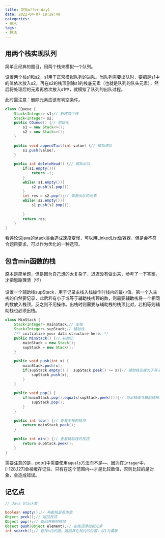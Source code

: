 ```yaml
---
title: 剑指offer-day1
date: 2022-04-07 19:29:40
categories:
- 技术
tags:
- 算法
---
```


## 用两个栈实现队列

简单且经典的题目，用两个栈来模拟一个队列。

设置两个栈s1和s2，s1用于正常模拟队列的进队。当队列需要出队时，要把是s1中的值依次放入s2，再在s2的栈顶删除s1的栈底元素（也就是队列的队头元素），然后将处理后的元素再依次放入s1中，就模拟了队列的出队过程。

此时需注意：删除元素应该有判空条件。

```java
class CQueue {
    Stack<Integer> s1;// 新建两个栈
    Stack<Integer> s2;
    public CQueue() {// 初始化
        s1 = new Stack<>();
        s2 = new Stack<>();
    }
    
    public void appendTail(int value) {// 模拟进队
        s1.push(value);
    }
    
    public int deleteHead() {// 模拟出队
        if(s1.empty()){
            return -1;
        }
        while(!s1.empty()){
            s2.push(s1.pop());
        }
        int res = s2.pop();// 需要出队的元素
        while(!s2.empty()){
            s1.push(s2.pop());
        
        }
        return res;
    }
}

```

看评论说java的stack类会造成速度变慢，可以用LinkedList做容器，但是会不符合题目要求，可以作为优化的一种选项。

## 包含min函数的栈

原本是简单题，但是因为自己想的太复杂了，迟迟没有做出来，参考了一下答案，才把思路理清（👎）

设置一个辅助栈supStack，用于记录主栈入栈操作时栈内的最小值。第一个入主栈的自然要记录，此后若有小于或等于辅助栈栈顶的数，则需要辅助栈将一个相同的数放入栈顶，反之则不用操作。出栈时则需要与辅助栈的栈顶比对，若相等则辅助栈也必须出栈。

```java
class MinStack {
    Stack<Integer> mainStack;// 主栈
    Stack<Integer> supStack;// 辅助栈
    /** initialize your data structure here. */
    public MinStack() {// 初始化
        mainStack = new Stack();
        supStack = new Stack();
    }
    
    public void push(int x) {
        mainStack.push(x);
        if(supStack.empty() || supStack.peek() >= x){// 辅助栈空或大于等于要放入的值时，需放入一个同样的值
            supStack.push(x);
        }
    }
    
    public void pop() {
        if(mainStack.pop().equals(supStack.peek())){// 当出栈值与辅助栈栈顶相等时，辅助栈也要出栈
            supStack.pop();
        }
    }
    
    public int top() {// 查看主栈的栈顶
        return mainStack.peek();
    }
    
    public int min() {// 查看辅助栈的栈顶
        return supStack.peek();
    }
}
```

需要注意的是，pop()中需要使用`equals`方法而不是`==`，因为在`Integer`中，[-128,127]会被缓存记住，只有在这个范围内`==`才是比较数值，否则比较的是对象，会造成错误。

## 记忆点

```java
// Java Stack类

boolean empty();// 判断栈是否为空
Object peek();// 返回栈顶
Object pop();// 返回并删除栈顶
Object push(Object element);// 在栈顶添加新元素
int search();// 查找s内的值，返回其在栈内的位置，以1为基数
```

